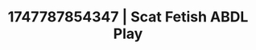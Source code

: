 ---
categories:
- Nude Olympics
- Erotic curves
- Mormon wife
- Slow strip tease
- Kinky fairytales
image: /assets/images/1747787854347.jpg
layout: post
seo:
  description: Featured content with artistic Scat Fetish, ABDL Play. HD images available.
  keywords: Scat Fetish, ABDL Play
  og_image: /assets/images/1747787854347.jpg
  schema_type: VisualArtwork
tags:
- ABDL Play
- '#1747787854347'
- Scat Fetish
title: 1747787854347 | Scat Fetish ABDL Play
---